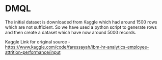 # DMQL

The initial dataset is downloaded from Kaggle which had around 1500 rows which are not sufficient. So we have used a python script to generate rows and then create a dataset which have now around 5000 records.

Kaggle Link for original source - https://www.kaggle.com/code/faressayah/ibm-hr-analytics-employee-attrition-performance/input
